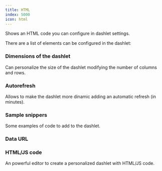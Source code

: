 ```yaml
---
title: HTML
index: 5000
icon: html
---
```


Shows an HTML code you can configure in dashlet settings.

There are a list of elements can be configured in the dashlet:


### Dimensions of the dashlet

Can personalize the size of the dashlet modifying the number of columns and rows.


### Autorefresh

Allows to make the dashlet more dinamic adding an automatic refresh (in minutes).


### Sample snippers

Some examples of code to add to the dashlet.

### Data URL


### HTML/JS code

An powerful editor to create a personalized dashlet with HTML/JS code.